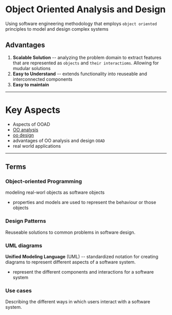 # Object Oriented Analysis and Design

Using software engineering methodology that employs `object oriented` principles to model and design complex systems

## Advantages
1. **Scalable Solution** -- analyzing the problem domain to extract features that are represented as `objects` and `their interactioms`. Allowing for mudular solutions
2. **Easy to Understand** -- extends functionality into reuseable and interconnected components
3. **Easy to maintain**

___
# Key Aspects
- Aspects of OOAD
- [OO analysis](oo-analysis.md)
- [oo design](oo-design.md)
- advantages of OO analysis and design `OOAD`
- real world applications
___

## Terms 

### Object-oriented Programming 
modeling real-worl objects as software objects
- properties and models are used to represent the behaviour or those objects

### Design Patterns
Reuseable solutions to common problems in software design.

### UML diagrams
**Unified Modeling Language** (UML) -- standardized notation for creating diagrams to represent different aspects of a software system.
- represent the different components and interactions for a software system

### Use cases
Describing the different ways in which users interact with a software system.




